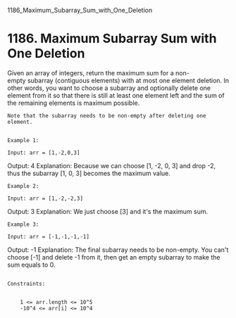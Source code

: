 1186_Maximum_Subarray_Sum_with_One_Deletion
# 1186. Maximum Subarray Sum with One Deletion

Given an array of integers, return the maximum sum for a non-empty subarray
        (contiguous elements) with at most one element deletion. In other words, you want to
        choose a subarray and optionally delete one element from it so that there is still at least
        one element left and the sum of the remaining elements is maximum possible.

    Note that the subarray needs to be non-empty after deleting one element.

     
    Example 1:

    Input: arr = [1,-2,0,3]
Output: 4
Explanation: Because we can choose [1, -2, 0, 3] and drop -2, thus the subarray [1, 0, 3] becomes the maximum value.

    Example 2:

    Input: arr = [1,-2,-2,3]
Output: 3
Explanation: We just choose [3] and it's the maximum sum.

    Example 3:

    Input: arr = [-1,-1,-1,-1]
Output: -1
Explanation: The final subarray needs to be non-empty. You can't choose [-1] and delete -1 from it, then get an empty subarray to make the sum equals to 0.

     
    Constraints:

    
        1 <= arr.length <= 10^5
        -10^4 <= arr[i] <= 10^4